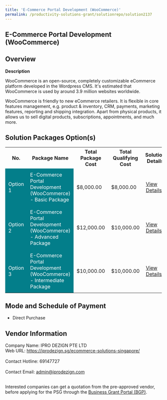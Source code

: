 ```yaml
---
title: 'E-Commerce Portal Development (WooCommerce)'
permalink: /productivity-solutions-grant/solutionrepo/solution2137
---
```


## E-Commerce Portal Development (WooCommerce)

## Overview

**Description**

WooCommerce is an open-source, completely customizable eCommerce platform developed in the Wordpress CMS. It's estimated that WooCommerce is used by around 3.9 million websites worldwide.

WooCommerce is friendly to new eCommerce retailers. It is flexible in core features management, e.g. product & inventory, CRM, payments, marketing features, reporting and shipping integration. Apart from physical products, it allows us to sell digital products, subscriptions, appointments, and much more.

## Solution Packages Option(s)

<table>
<tr>
<th><b>No.</b></th>
<th><b>Package Name</b></th>
<th><b>Total Package Cost</b></th>
<th><b>Total Qualifying Cost</b></th>
<th><b>Solution Details</b></th>
</tr>
<tr>
<td style='padding: 10px; background-color: #037E8A; color: #FFFFFF;'>Option 1</td>
<td style='padding: 10px; background-color: #037E8A; color: #FFFFFF;'>E-Commerce Portal Development (WooCommerce) - Basic Package</td>
<td style='padding: 10px;'>$8,000.00</td>
<td style='padding: 10px;'>$8,000.00</td>
<td style='padding: 10px;'><a href='/images/psg/IproDesign20200736_Desensitised_Annex_3_Part_1-.pdf' target='_blank'>View Details</a></td>
</tr>
<tr>
<td style='padding: 10px; background-color: #037E8A; color: #FFFFFF;'>Option 2</td>
<td style='padding: 10px; background-color: #037E8A; color: #FFFFFF;'>E-Commerce Portal Development (WooCommerce) - Advanced Package</td>
<td style='padding: 10px;'>$12,000.00</td>
<td style='padding: 10px;'>$10,000.00</td>
<td style='padding: 10px;'><a href='/images/psg/IproDesign20200736_Desensitised_Annex_3_Part_2-.pdf' target='_blank'>View Details</a></td>
</tr>
<tr>
<td style='padding: 10px; background-color: #037E8A; color: #FFFFFF;'>Option 3</td>
<td style='padding: 10px; background-color: #037E8A; color: #FFFFFF;'>E-Commerce Portal Development (WooCommerce) - Intermediate Package</td>
<td style='padding: 10px;'>$10,000.00</td>
<td style='padding: 10px;'>$10,000.00</td>
<td style='padding: 10px;'><a href='/images/psg/IproDesign20200736_Desensitised_Annex_3_Part_3-.pdf' target='_blank'>View Details</a></td>
</tr>
</table>

## Mode and Schedule of Payment

 - Direct Purchase

## Vendor Information

 Company Name: IPRO DEZIGN PTE LTD<br>Web URL: https://iprodezign.sg/ecommerce-solutions-singapore/ <br><br>Contact Hotline: 69147727 <br><br>Contact Email: admin@iprodezign.com <br><br>

Interested companies can get a quotation from the pre-approved vendor, before applying for the PSG through the <a href='https://www.businessgrants.gov.sg/' target='_blank' rel='noopener'>Business Grant Portal (BGP)</a>.

<script src="/jquery/resize-tables.js"></script>

